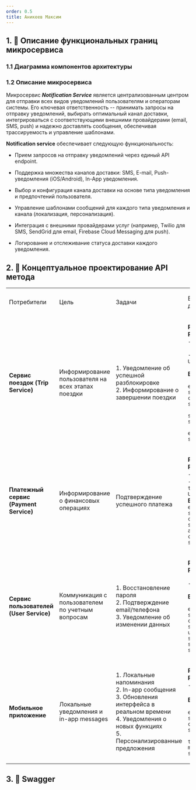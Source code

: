 ```yaml
---
order: 0.5
title: Аникеев Максим
---
```


## 1\. 📖 Описание функциональных границ микросервиса

### 1\.1 Диаграмма компонентов архитектуры

<mermaid path="./anikeev-maxim.mermaid" width="780px" height="140px"/>

### 1\.2 Описание микросервиса

Микросервис ***Notification Service*** является централизованным центром для отправки всех видов уведомлений пользователям и операторам системы. Его ключевая ответственность -- принимать запросы на отправку уведомлений, выбирать оптимальный канал доставки, интегрироваться с соответствующими внешними провайдерами (email, SMS, push) и надежно доставлять сообщения, обеспечивая трассируемость и управление шаблонами.

**Notification service** обеспечивает следующую функциональность:

-  Прием запросов на отправку уведомлений через единый API endpoint.

-  Поддержка множества каналов доставки: SMS, E-mail, Push-уведомления (iOS/Android), In-App уведомления.

-  Выбор и конфигурация канала доставки на основе типа уведомления и предпочтений пользователя.

-  Управление шаблонами сообщений для каждого типа уведомления и канала (локализация, персонализация).

-  Интеграция с внешними провайдерами услуг (например, Twilio для SMS, SendGrid для email, Firebase Cloud Messaging для push).

-  Логирование и отслеживание статуса доставки каждого уведомления.



## 2\. 🧩 Концептуальное проектирование API метода

<table header="row">
<colgroup><col width="191"/><col width="180"/><col width="230"/><col width="236"/><col width="239"/></colgroup>
<tr>
<td>

Потребители

</td>
<td>

Цель

</td>
<td>

Задачи

</td>
<td>

Входные данные

</td>
<td>

Выходные данные

</td>
</tr>
<tr>
<td>

**Сервис поездок (Trip Service)**

</td>
<td>

Информирование пользователя на всех этапах поездки

</td>
<td>

1\. Уведомление об успешной разблокировке\
2\. Информирование о завершении поездки

</td>
<td>

**Path Parameters:**\
\- `userId: UUID`

\- `scooterId: UUID`

**Body JSON:**

`eventKey: string`\
`channels: string[]`

`startTime: string`

`endTime: string`

</td>
<td>

**Response (200):**\
`notificationId: UUID`\
`status: accepted`\
\
**Ошибки:**\
\- 404 Not Found\
\- 429 Too Many Requests

</td>
</tr>
<tr>
<td>

**Платежный сервис (Payment Service)**

</td>
<td>

Информирование о финансовых операциях

</td>
<td>

Подтверждение успешного платежа

</td>
<td>

**Path Parameters:**\
\- `userId: UUID`\
\- `transactionId: UUID`\
**Body JSON:**\
`eventKey: string`\
`channels: string[]`\
`amount: number`\
`currency: string`

</td>
<td>

**Response (200):**\
`notificationId: UUID`\
`status: accepted`\
\
**Ошибки:**\
\- 400 Bad Request\
\- 403 Forbidden

</td>
</tr>
<tr>
<td>

**Сервис пользователей (User Service)**

</td>
<td>

Коммуникация с пользователем по учетным вопросам

</td>
<td>

1\. Восстановление пароля\
2\. Подтверждение email/телефона\
3\. Уведомление об изменении данных

</td>
<td>

**Path Parameters:**

\- `userId: UUID`

**Body JSON:**

`eventKey: string`\
`channels: string[]`\
`userName: string`\
`signupDate: string`

</td>
<td>

**Response (200):**\
`notificationId: UUID`\
`status: accepted`

\
**Ошибки:**\
\- 404 Not Found\
\- 500 Internal Server Error

</td>
</tr>
<tr>
<td>

**Мобильное приложение**

</td>
<td>

Локальные уведомления и in-app messages

</td>
<td>

1\. Локальные напоминания\
2\. In-app сообщения\
3\. Обновления интерфейса в реальном времени\
4\. Уведомления о новых функциях\
5\. Персонализированные предложения

</td>
<td>

**Path Parameters:**\
\- `userId: UUID`\
\
**Body JSON:**

`eventKey: string`\
`channels: string[]`

`title: string`\
`message: string`

</td>
<td>

**Response (200):**\
`notificationId: UUID`\
`status: delivered`\
\
**Ошибки:**\
\- 404 Not Found\
\- 429 Too Many Requests

</td>
</tr>
</table>

## 3\. 🤝 Swagger